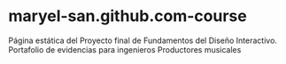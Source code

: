 # maryel-san.github.com-course
Página estática del Proyecto final de Fundamentos del Diseño Interactivo. Portafolio de evidencias para ingenieros Productores musicales 
